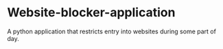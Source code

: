 # Website-blocker-application
A python application that restricts entry into websites during some part of day.


    

